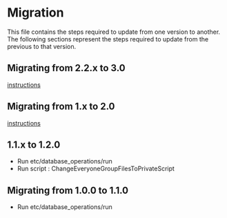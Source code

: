 # Migration

This file contains the steps required to update from one version to another. The following sections represent the steps required to update from the previous to that version. 

## Migrating from 2.2.x to 3.0

[instructions](doc/migration/2.2.x-3.0.md)

## Migrating from 1.x to 2.0

[instructions](doc/migration/1.x-2.x)

## 1.1.x to 1.2.0
 * Run etc/database_operations/run
 * Run script : ChangeEveryoneGroupFilesToPrivateScript

## Migrating from 1.0.0 to 1.1.0
 * Run etc/database_operations/run

